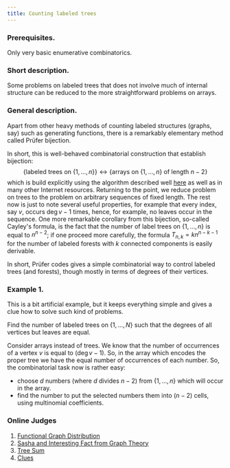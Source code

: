 ```yaml
---
title: Counting labeled trees
---
```


### Prerequisites.

Only very basic enumerative combinatorics.

### Short description.

Some problems on labeled trees that does not involve much of internal structure can be reduced to the more straightforward problems on arrays. 

### General description.

Apart from other heavy methods of counting labeled structures (graphs, say) such as generating functions, there is a remarkably elementary method called Prüfer bijection.

In short, this is well-behaved combinatorial construction that establish bijection:
$$
\Big\{\text{labeled trees on $\{1,\dots,n\}$}\Big\} 
\longleftrightarrow
\Big\{\text{arrays on $\{1,\dots,n\}$ of length $n-2$}\Big\}
$$
which is build explicitly using the algorithm described well [here](https://cp-algorithms.com/graph/pruefer_code.html) as well as in many other Internet resources. Returning to the point, we reduce problem on trees to the problem on arbitrary sequences of fixed length. The rest now is just to note several useful properties, for example that every index, say $v$, occurs $\deg v-1$ times, hence, for example, no leaves occur in the sequence. One more remarkable corollary from this bijection, so-called Cayley's formula, is the fact that the number of label trees on $\{1,\dots,n\}$ is equal to $n^{n-2}$; if one proceed more carefully, the formula $T_{n,k} = k n^{n-k-1}$ for the number of labeled forests with $k$ connected components is easily derivable. 

In short, Prüfer codes gives a simple combinatorial way to control labeled trees (and forests), though mostly in terms of degrees of their vertices. 

### Example 1.

This is a bit artificial example, but it keeps everything simple and gives a clue how to solve such kind of problems.

Find the number of labeled trees on $\{1,\dots,N\}$ such that the degrees of all vertices but leaves are equal.

Consider arrays instead of trees. We know that the number of occurrences of a vertex $v$ is equal to $(\deg v - 1)$. So, in the array which encodes the proper tree we have the equal number of occurrences of each number. So, the combinatorial task now is rather easy:
- choose $d$ numbers (where $d$ divides $n-2$) from $\{1,\dots,n\}$ which will occur in the array.
- find the number to put the selected numbers them into $(n-2)$ cells, using multinomial coefficients. 

### Online Judges
1. [Functional Graph Distribution](https://cses.fi/problemset/task/2415/) 
2. [Sasha and Interesting Fact from Graph Theory](https://codeforces.com/contest/1109/problem/D)
3. [Tree Sum](https://codeforces.com/contest/1762/problem/E)
4. [Clues](https://codeforces.com/contest/156/problem/D?locale=en)
